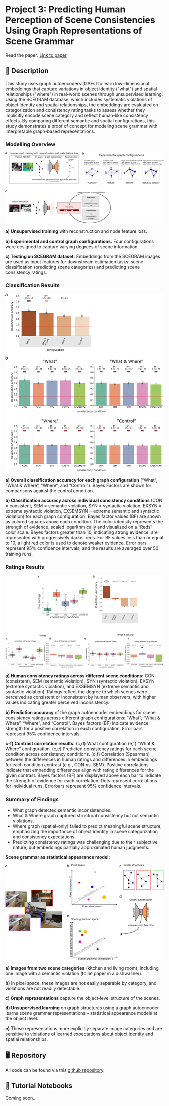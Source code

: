 # Project 3: Predicting Human Perception of Scene Consistencies Using Graph Representations of Scene Grammar

Read the paper: [Link to paper](https://www.dropbox.com/scl/fi/1fuu3vtr5vss4wjzeiyyw/kallmayer_comp_scene_grammar_manuscript.pdf?rlkey=qa3um43ouh763ojhowl4rqfs2&st=aa93fkoj&dl=0)

## 📖 Description
This study uses graph autoencoders (GAEs) to learn low-dimensional embeddings that capture variations in object identity ("what") and spatial relationships ("where") in real-world scenes through unsupervised learning. Using the SCEGRAM database, which includes systematic violations of object identity and spatial relationships, the embeddings are evaluated on categorization and consistency rating tasks to assess whether they implicitly encode scene category and reflect human-like consistency effects. By comparing different semantic and spatial configurations, this study demonstrates a proof of concept for modeling scene grammar with interpretable graph-based representations.

### Modelling Overview

![Figure 1: Methods](../assets/images/Figure8.png)

**a) Unsupervised training** with reconstruction and node feature loss. 

**b) Experimental and control graph configurations.** Four configurations were designed to capture varying degrees of scene information. 

**c) Testing on SCEGRAM dataset.** Embeddings from the SCEGRAM images are used as input features for downstream estimation
tasks: scene classification (predicting scene categories) and predicting scene consistency ratings.

### Classification Results

![Figure 2: Classification Results](../assets/images/Figure9.png)

**a) Overall classification accuracy for each graph configuration** (“What“, “What & Where“, “Where“, and “Control“). Bayes Factors are shown for comparisons against the control condition.

**b) Classification accuracy across individual consistency conditions** (CON = consistent, SEM = semantic violation, SYN = syntactic violation, EXSYN = extreme syntactic violation, EXSEMSYN = extreme semantic and syntactic violation) for each graph configuration. Bayes factor values (BF) are shown as colored squares above each condition. The color intensity represents the strength of evidence, scaled logarithmically and visualized on a “Reds“ color scale. Bayes factors greater than 10, indicating strong evidence, are represented with progressively darker reds. For BF values less than or equal to 10, a light red color
is used to denote weaker evidence. Error bars represent 95% confidence intervals, and the results are averaged over 50 training runs.

### Ratings Results

![Figure 3: Ratings Results](../assets/images/Figure10.png)

**a) Human consistency ratings across different scene conditions:** CON (consistent), SEM (semantic violation), SYN (syntactic violation), EXSYN (extreme syntactic violation), and EXSEMSYN (extreme semantic and syntactic violation). Ratings reflect the degree to which scenes were perceived as consistent or inconsistent by human observers, with higher values indicating greater perceived inconsistency. 

**b) Prediction accuracy** of the graph autoencoder embeddings for scene consistency ratings across different graph configurations: “What”, “What & Where”, “Where”, and “Control”. Bayes factors (BF) indicate evidence strength for a positive correlation in each configuration. Error bars represent 95% confidence intervals. 

**c-f) Contrast correlation results.** (c,d) What configuration (e,f) “What & Where” configuration. (c,e) Predicted consistency ratings for each scene condition across consistency conditions. (d,f) Correlation (Spearman) between the differences in human
ratings and differences in embeddings for each condition contrast (e.g., CON vs. SEM). Positive correlations indicate that embedding differences align with rating differences for the given contrast. Bayes factors (BF) are displayed above each bar to indicate the strength of evidence for each correlation. Dots represent correlations for individual runs. Errorbars represent 95%
confidence intervals.

### Summary of Findings

- What graph detected semantic inconsistencies.
- What & Where graph captured structural consistency but not semantic violations.
- Where graph (spatial-only) failed to predict meaningful scene structure, emphasizing the importance of object identity in scene categorization and consistency expectations.
- Predicting consistency ratings was challenging due to their subjective nature, but embeddings partially approximated human judgments. 

**Scene grammar as statistical appearance model:** 

![Figure 4: Ratings Results](../assets/images/Figure11.png)

**a) Images from two scene categories** (kitchen and living room), including one image with a semantic violation (toilet
paper in a dishwasher). 

**b)** In pixel space, these images are not easily separable by category,
and violations are not readily detectable. 

**c) Graph representations** capture the object-level structure of the scenes. 

**d) Unsupervised learning** on graph structures using a graph autoencoder learns scene grammar representations – statistical appearance models at the object level. 

**e)** These representations more explicitly separate image categories and are sensitive to violations of learned expectations about object identity and spatial relationships.


## 🖥️ Repository

All code can be found via this [github repository](...).

## 📑 Tutorial Notebooks

Coming soon...
